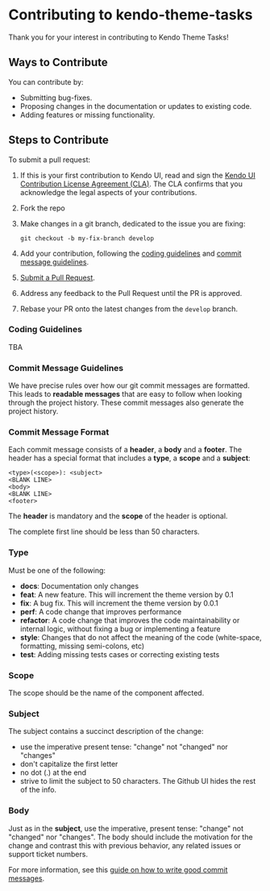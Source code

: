 # Contributing to kendo-theme-tasks

Thank you for your interest in contributing to Kendo Theme Tasks!

## Ways to Contribute

You can contribute by:

* Submitting bug-fixes.
* Proposing changes in the documentation or updates to existing code.
* Adding features or missing functionality.

## Steps to Contribute

To submit a pull request:

1. If this is your first contribution to Kendo UI, read and sign the [Kendo UI Contribution License Agreement (CLA)](https://docs.google.com/forms/d/e/1FAIpQLSdSzuLLij8dtytTeiXCzlHcTmHYZIxgrAa7BSaO_fno79ua1A/viewform?c=0&w=1). The CLA confirms that you acknowledge the legal aspects of your contributions.
1. Fork the repo
1. Make changes in a git branch, dedicated to the issue you are fixing:

     ```shell
     git checkout -b my-fix-branch develop
     ```

1. Add your contribution, following the [coding guidelines](#coding-guidelines) and [commit message guidelines](#commit-message-guidelines).
1. [Submit a Pull Request](https://help.github.com/articles/creating-a-pull-request/).
1. Address any feedback to the Pull Request until the PR is approved.
1. Rebase your PR onto the latest changes from the `develop` branch.

### <a name="coding-guidelines"></a> Coding Guidelines

TBA

### <a name="commit-message-guidelines"></a> Commit Message Guidelines

We have precise rules over how our git commit messages are formatted.  This leads to **readable messages** that are easy to follow when looking through the project history. These commit messages also generate the project history.

### Commit Message Format
Each commit message consists of a **header**, a **body** and a **footer**.  The header has a special format that includes a **type**, a **scope** and a **subject**:

```
<type>(<scope>): <subject>
<BLANK LINE>
<body>
<BLANK LINE>
<footer>
```

The **header** is mandatory and the **scope** of the header is optional.

The complete first line should be less than 50 characters.

### Type

Must be one of the following:

* **docs**: Documentation only changes
* **feat**: A new feature. This will increment the theme version by 0.1
* **fix**: A bug fix. This will increment the theme version by 0.0.1
* **perf**: A code change that improves performance
* **refactor**: A code change that improves the code maintainability or internal logic, without fixing a bug or implementing a feature
* **style**: Changes that do not affect the meaning of the code (white-space, formatting, missing semi-colons, etc)
* **test**: Adding missing tests cases or correcting existing tests

### Scope

The scope should be the name of the component affected.

### Subject

The subject contains a succinct description of the change:

* use the imperative present tense: "change" not "changed" nor "changes"
* don't capitalize the first letter
* no dot (.) at the end
* strive to limit the subject to 50 characters. The Github UI hides the rest of the info.

### Body

Just as in the **subject**, use the imperative, present tense: "change" not "changed" nor "changes".
The body should include the motivation for the change and contrast this with previous behavior, any related issues or support ticket numbers.

For more information, see this [guide on how to write good commit messages](https://chris.beams.io/posts/git-commit/).
